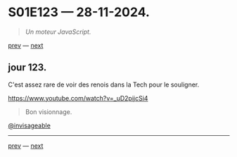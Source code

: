 # S01E123 — 28-11-2024.

> *Un moteur JavaScript.*

[prev](S01E122-27-11-2024.md) — [next](S01E01-29-07-2024.md)     

## jour 123.

C'est assez rare de voir des renois dans la Tech pour le souligner.

https://www.youtube.com/watch?v=_uD2pijcSi4

> Bon visionnage.

[@invisageable](https://twitter.com/invisageable)   

---

[prev](S01E122-27-11-2024.md) — [next](S01E01-29-07-2024.md)   
